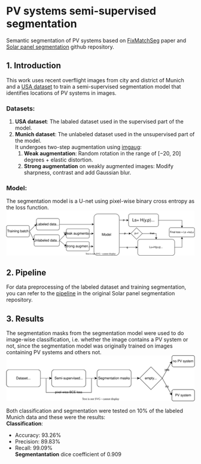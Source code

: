 # PV systems semi-supervised segmentation
Semantic segmentation of PV systems based on [FixMatchSeg](https://arxiv.org/pdf/2208.00400.pdf) paper and [Solar panel segmentation](https://github.com/gabrieltseng/solar-panel-segmentation) github repository.

## 1. Introduction
This work uses recent overflight images from city and district of Munich and a [USA dataset](https://figshare.com/collections/Full_Collection_Distributed_Solar_Photovoltaic_Array_Location_and_Extent_Data_Set_for_Remote_Sensing_Object_Identification/3255643) to train a semi-supervised segmentation model that identifies locations of PV systems in images.

### Datasets:
1. **USA dataset**: The labaled dataset used in the supervised part of the model.
2. **Munich dataset**: The unlabeled dataset used in the unsupervised part of the model.  
It undergoes two-step augmentation using [imgaug](https://github.com/aleju/imgaug):
    1. **Weak augmentation**: Random rotation in the range of [−20, 20] degrees + elastic distortion.
    2. **Strong augmentation** on weakly augmented images: Modify sharpness, contrast and add Gaussian blur.

### Model:
The segmentation model is a U-net using pixel-wise binary cross entropy as the loss function.
<img src="diagrams/fixmatch.drawio.svg" alt="FixMatchSeg training"/>

## 2. Pipeline
For data preprocessing of the labeled dataset and training segmentation, you can refer to the [pipeline](https://github.com/gabrieltseng/solar-panel-segmentation#3-pipeline) in the original Solar panel segmentation repository.

## 3. Results
The segmentation masks from the segmentation model were used to do image-wise classification, i.e. whether the image contains a PV system or not, since the segmentation model was originally trained on images containing PV systems and others not.
<img src="diagrams/class.drawio.svg" alt="classification testing" />

Both classification and segmentation were tested on 10% of the labeled Munich data and these were the results:  
**Classification**:
- Accuracy: 93.26%
- Precision: 89.83%
- Recall: 99.09%  
**Segmentantation** dice coefficient of 0.909


